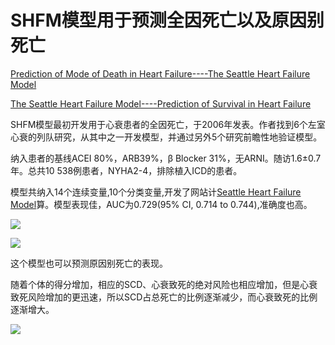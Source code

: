 # SHFM模型用于预测全因死亡以及原因别死亡

[Prediction of Mode of Death in Heart Failure----The Seattle Heart Failure Model](https://www.ahajournals.org/doi/10.1161/CIRCULATIONAHA.106.687103?url_ver=Z39.88-2003&rfr_id=ori:rid:crossref.org&rfr_dat=cr_pub%20%200pubmed)

[The Seattle Heart Failure Model----Prediction of Survival in Heart Failure](https://www.ahajournals.org/doi/10.1161/CIRCULATIONAHA.105.584102?url_ver=Z39.88-2003&rfr_id=ori:rid:crossref.org&rfr_dat=cr_pub%20%200pubmedhttps://www.ahajournals.org/doi/10.1161/CIRCULATIONAHA.105.584102?url_ver=Z39.88-2003&rfr_id=ori:rid:crossref.org&rfr_dat=cr_pub%20%200pubmed)

SHFM模型最初开发用于心衰患者的全因死亡，于2006年发表。作者找到6个左室心衰的列队研究，从其中之一开发模型，并通过另外5个研究前瞻性地验证模型。

纳入患者的基线ACEI 80%，ARB39%，β Blocker 31%，无ARNI。随访1.6±0.7年。总共10 538例患者，NYHA2-4，排除植入ICD的患者。

模型共纳入14个连续变量,10个分类变量,开发了网站计[Seattle Heart Failure Model](https://depts.washington.edu/shfm)算。模型表现佳，AUC为0.729(95% CI, 0.714 to 0.744),准确度也高。

![](C:\Users\dengy\AppData\Roaming\marktext\images\2021-02-23-16-58-47-image.png)

![](C:\Users\dengy\AppData\Roaming\marktext\images\2021-02-23-16-56-54-image.png)

这个模型也可以预测原因别死亡的表现。

随着个体的得分增加，相应的SCD、心衰致死的绝对风险也相应增加，但是心衰致死风险增加的更迅速，所以SCD占总死亡的比例逐渐减少，而心衰致死的比例逐渐增大。

![](C:\Users\dengy\AppData\Roaming\marktext\images\2021-02-23-17-06-55-image.png)
